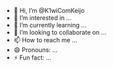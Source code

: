 - 👋 Hi, I’m @K1wiComKeijo
- 👀 I’m interested in ...
- 🌱 I’m currently learning ...
- 💞️ I’m looking to collaborate on ...
- 📫 How to reach me ...
- 😄 Pronouns: ...
- ⚡ Fun fact: ...

<!---
K1wiComKeijo/K1wiComKeijo is a ✨ special ✨ repository because its `README.md` (this file) appears on your GitHub profile.
You can click the Preview link to take a look at your changes.
--->
